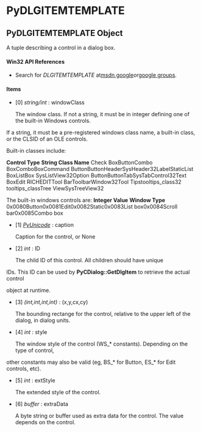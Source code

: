 # PyDLGITEMTEMPLATE

## PyDLGITEMTEMPLATE Object

A tuple describing a control in a dialog box.

#### Win32 API References


  - Search for *DLGITEMTEMPLATE* at[msdn](#http://search.msdn.microsoft.com/search/results.aspx?view=msdn&query=dlgitemtemplate),[google](#http://www.google.com/search?q=dlgitemtemplate)or[google groups](#http://groups.google.com/groups?q=dlgitemtemplate).

#### Items


  - [0] *string/int* : windowClass

    The window class.  If not a string, it must be in integer defining one of the built-in Windows controls. 

If a string, it must be a pre-registered windows class name, a built-in class, or the CLSID of an OLE controls. 

Built-in classes include:

 __Control Type__  __String Class Name__ Check BoxButtonCombo BoxComboBoxCommand ButtonButtonHeaderSysHeader32LabelStaticList BoxListBox
SysListView32Option ButtonButtonTabSysTabControl32Text BoxEdit
RICHEDITTool BarToolbarWindow32Tool Tipstooltips_class32
tooltips_classTree ViewSysTreeView32 

The built-in windows controls are:
 __Integer Value__  __Window Type__ 0x0080Button0x0081Edit0x0082Static0x0083List box0x0084Scroll bar0x0085Combo box
  - [1] *[PyUnicode](#pyunicode)* : caption

    Caption for the control, or None

  - [2] *int* : ID

    The child ID of this control.  All children should have unique 

IDs.  This ID can be used by __PyCDialog::GetDlgItem__ to retrieve the actual control 

object at runtime.

  - [3] *(int,int,int,int)* : (x,y,cx,cy)

    The bounding rectange for the control, relative to the upper left of the dialog, in dialog units.

  - [4] *int* : style

    The window style of the control (WS_* constants). Depending on the type of control, 

other constants may also be valid (eg, BS_* for Button, ES_* for Edit controls, etc).

  - [5] *int* : extStyle

    The extended style of the control.

  - [6] *buffer* : extraData

    A byte string or buffer used as extra data for the control.  The value depends on the control.